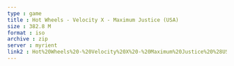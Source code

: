 ```yaml
---
type : game
title : Hot Wheels - Velocity X - Maximum Justice (USA)
size : 382.8 M
format : iso
archive : zip
server : myrient
link2 : Hot%20Wheels%20-%20Velocity%20X%20-%20Maximum%20Justice%20%28USA%29
---
```

